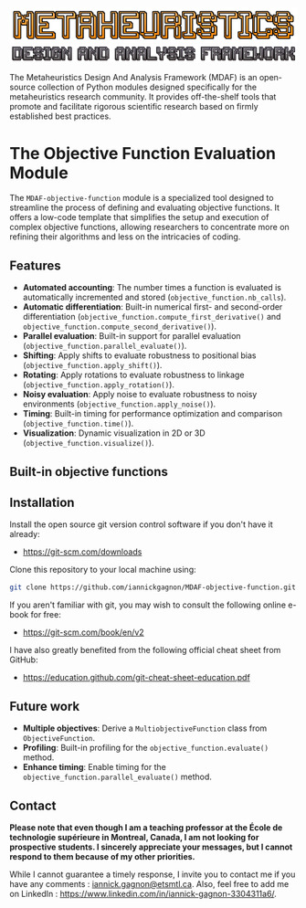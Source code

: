 ![](./doc/img/logo_top.png)
![](./doc/img/logo_bottom.png)

The Metaheuristics Design And Analysis Framework (MDAF) is an open-source collection of Python modules designed specifically for the metaheuristics research community. It provides off-the-shelf tools that promote and facilitate rigorous scientific research based on firmly established best practices.

# The Objective Function Evaluation Module

The `MDAF-objective-function` module  is a specialized tool designed to streamline the process of defining and evaluating objective functions. It offers a low-code template that simplifies the setup and execution of complex objective functions, allowing researchers to concentrate more on refining their algorithms and less on the intricacies of coding.

## Features

- **Automated accounting**: The number times a function is evaluated is automatically incremented and stored (`objective_function.nb_calls`).
- **Automatic differentiation**: Built-in numerical first- and second-order differentiation (`objective_function.compute_first_derivative()` and `objective_function.compute_second_derivative()`).
- **Parallel evaluation**: Built-in support for parallel evaluation (`objective_function.parallel_evaluate()`).
- **Shifting**: Apply shifts to evaluate robustness to positional bias (`objective_function.apply_shift()`).
- **Rotating**: Apply rotations to evaluate robustness to linkage (`objective_function.apply_rotation()`).
- **Noisy evaluation**: Apply noise to evaluate robustness to noisy environments (`objective_function.apply_noise()`).
- **Timing**: Built-in timing for performance optimization and comparison (`objective_function.time()`).
- **Visualization**: Dynamic visualization in 2D or 3D (`objective_function.visualize()`).

## Built-in objective functions

## Installation

Install the open source git version control software if you don't have it already: 

* https://git-scm.com/downloads

Clone this repository to your local machine using:

```bash
git clone https://github.com/iannickgagnon/MDAF-objective-function.git
```

If you aren't familiar with git, you may wish to consult the following online e-book for free:

* https://git-scm.com/book/en/v2 

I have also greatly benefited from the following official cheat sheet from GitHub:
* https://education.github.com/git-cheat-sheet-education.pdf

## Future work

- **Multiple objectives**: Derive a `MultiobjectiveFunction` class from `ObjectiveFunction`.
- **Profiling**: Built-in profiling for the `objective_function.evaluate()` method.
- **Enhance timing**: Enable timing for the `objective_function.parallel_evaluate()` method.

## Contact

**Please note that even though I am a teaching professor at the École de technologie supérieure in Montreal, Canada, I am not looking for prospective students. I sincerely appreciate your messages, but I cannot respond to them because of my other priorities.**

While I cannot guarantee a timely response, I invite you to contact me if you have any comments : iannick.gagnon@etsmtl.ca. Also, feel free to add me on LinkedIn : https://www.linkedin.com/in/iannick-gagnon-3304311a6/.